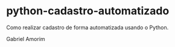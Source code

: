 # python-cadastro-automatizado
 Como realizar cadastro de forma automatizada usando o Python.


 Gabriel Amorim
